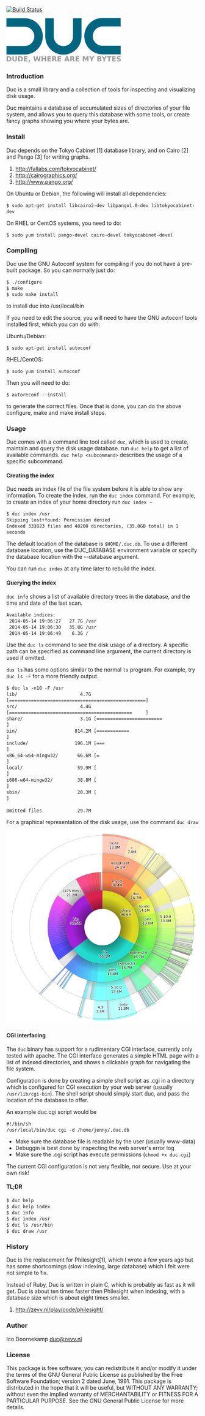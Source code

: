 
[![Build Status](https://travis-ci.org/zevv/duc.svg?branch=master)](https://travis-ci.org/zevv/duc)

![Duc](/img/duc.png) 

### Introduction

Duc is a small library and a collection of tools for inspecting and visualizing
disk usage. 

Duc maintains a database of accumulated sizes of directories of your file
system, and allows you to query this database with some tools, or create fancy
graphs showing you where your bytes are.


### Install

Duc depends on the Tokyo Cabinet [1] database library, and on Cairo [2] and
Pango [3] for writing graphs.

1. http://fallabs.com/tokyocabinet/
2. http://cairographics.org/
3. http://www.pango.org/


On Ubuntu or Debian, the following will install all dependencies:

```
$ sudo apt-get install libcairo2-dev libpango1.0-dev libtokyocabinet-dev
```

On RHEL or CentOS systems, you need to do:

```
$ sudo yum install pango-devel cairo-devel tokyocabinet-devel
```

### Compiling

Duc use the GNU Autoconf system for compiling if you do not have a
pre-built package.  So you can normally just do:

```
$ ./configure
$ make
$ sudo make install
```

to install duc into /usr/local/bin

If you need to edit the source, you will need to have the GNU autoconf
tools installed first, which you can do with:

Ubuntu/Debian:  

```
$ sudo apt-get install autoconf
```

RHEL/CentOS:

```
$ sudo yum install autoconf
```

Then you will need to do:

```
$ autoreconf --install
```

to generate the correct files.  Once that is done, you can do the
above configure, make and make install steps.


### Usage

Duc comes with a command line tool called `duc`, which is used to create,
maintain and query the disk usage database.  run `duc help` to get a list of
available commands. `duc help <subcommand>` describes the usage of a specific
subcommand.


#### Creating the index

Duc needs an index file of the file system before it is able to show any
information.  To create the index, run the `duc index` command. For example, to
create an index of your home directory run `duc index ~`

```
$ duc index /usr
Skipping lost+found: Permission denied
Indexed 333823 files and 48200 directories, (35.0GB total) in 1 seconds
```

The default location of the database is `$HOME/.duc.db`. To use a different database
location, use the DUC_DATABASE environment variable or specify the database
location with the --database argument.

You can run `duc index` at any time later to rebuild the index.


#### Querying the index

`duc info` shows a list of available directory trees in the database, and the time
and date of the last scan.

```
Available indices:
 2014-05-14 19:06:27   27.7G /var
 2014-05-14 19:06:30   35.0G /usr
 2014-05-14 19:06:49    6.3G /
```

Use the `duc ls` command to see the disk usage of a directory. A specific path
can be specified as command line argument, the current directory is used if omitted.

`dus ls` has some options similar to the normal `ls` program. For example, try
`duc ls -F` for a more friendly output.

```
$ duc ls -n10 -F /usr
lib/                       4.7G [==================================================]
src/                       4.4G [=============================================     ]
share/                     3.1G [========================                          ]
bin/                     814.2M [============                                      ]
include/                 196.1M [===                                               ]
x86_64-w64-mingw32/       66.6M [=                                                 ]
local/                    59.9M [                                                  ]
i686-w64-mingw32/         38.8M [                                                  ]
sbin/                     20.3M [                                                  ]

Omitted files             29.7M
```

For a graphical representation of the disk usage, use the command `duc draw`

![Example](/img/example.png) 


#### CGI interfacing

The `duc` binary has support for a rudimentary CGI interface, currently only
tested with apache.  The CGI interface generates a simple HTML page with a list
of indexed directories, and shows a clickable graph for navigating the file
system.

Configuration is done by creating a simple shell script as .cgi in a directory
which is configured for CGI execution by your web server (usually
`/usr/lib/cgi-bin`). The shell script should simply start duc, and pass the
location of the database to offer.

An example duc.cgi script would be

```
#!/bin/sh
/usr/local/bin/duc cgi -d /home/jenny/.duc.db
```

* Make sure the database file is readable by the user (usually www-data)
* Debuggin is best done by inspecting the web server's error log
* Make sure the .cgi script has execute permissions (`chmod +x duc.cgi`)

The current CGI configuration is not very flexible, nor secure. Use at your own
risk!


#### TL;DR

```
$ duc help
$ duc help index
$ duc info
$ duc index /usr
$ duc ls /usr/bin
$ duc draw /usr
```


### History

Duc is the replacement for Philesight[1], which I wrote a few years ago but has
some shortcomings (slow indexing, large database) which I felt were not simple
to fix.

Instead of Ruby, Duc is written in plain C, which is probably as fast as it
will get. Duc is about ten times faster then Philesight when indexing, with a
database size which is about eight times smaller.

1. http://zevv.nl/play/code/philesight/


### Author

Ico Doornekamp <duc@zevv.nl>


### License

This package is free software; you can redistribute it and/or modify it under
the terms of the GNU General Public License as published by the Free Software
Foundation; version 2 dated June, 1991. This package is distributed in the hope
that it will be useful, but WITHOUT ANY WARRANTY; without even the implied
warranty of MERCHANTABILITY or FITNESS FOR A PARTICULAR PURPOSE. See the GNU
General Public License for more details.

